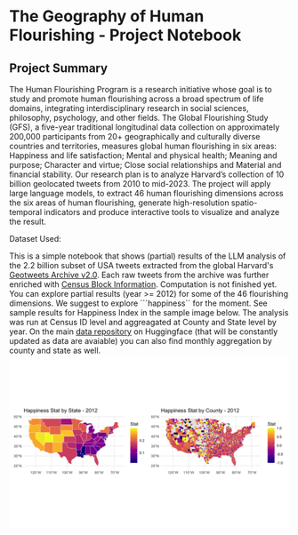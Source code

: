 # The Geography of Human Flourishing - Project Notebook

## Project Summary
The Human Flourishing Program is a research initiative whose goal is to study and promote human flourishing across a broad spectrum of life domains, integrating interdisciplinary research in social sciences, philosophy, psychology, and other fields. The Global Flourishing Study (GFS), a five-year traditional longitudinal data collection on approximately 200,000 participants from 20+ geographically and culturally diverse countries and territories, measures global human flourishing in six areas: Happiness and life satisfaction; Mental and physical health; Meaning and purpose; Character and virtue; Close social relationships and Material and financial stability. Our research plan is to analyze Harvard’s collection of 10 billion geolocated tweets from 2010 to mid-2023. The project will apply large language models, to extract 46 human flourishing dimensions across the six areas of human flourishing, generate high-resolution spatio-temporal indicators and produce interactive tools to visualize and analyze the result.

Dataset Used:



This is a simple notebook that shows (partial) results of the LLM analysis of the 2.2 billion subset of USA tweets extracted from the global Harvard's [Geotweets Archive v2.0](https://dataverse.harvard.edu/dataset.xhtml?persistentId=doi:10.7910/DVN/3NCMB6). Each raw tweets from the archive was further enriched with [Census Block Information](https://www.census.gov/cgi-bin/geo/shapefiles/index.php). Computation is not finished yet. You can explore partial results (year >= 2012) for some of the 46 flourishing dimensions. We suggest to explore ```happiness`` for the moment. See sample results for Happiness Index in the sample image below. The analysis was run at Census ID level and aggreagated at County and State level by year. On the main [data repository](https://huggingface.co/datasets/siacus/flourishing) on Huggingface (that will be constantly updated as data are avaiable) you can also find monthly aggregation by  county and state as well.
![alt text](https://github.com/siacus/flourishing-i-challenge/blob/main/Happiness_Index.png)
